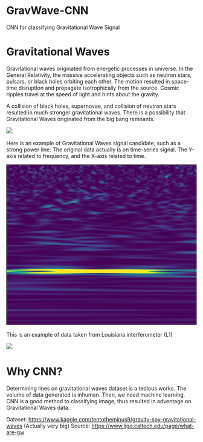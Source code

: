 # GravWave-CNN
CNN for classifying Gravitational Wave Signal 

# Gravitational Waves

Gravitational waves originated from energetic processes in universe. In the General Relativity, the massive accelerating objects such as neutron stars, pulsars, or black holes orbiting each other. The motion resulted in space-time disruption and propagate isotrophically from the source. Cosmic ripples travel at the speed of light and hints about the gravity.

A collision of black holes, supernovae, and collision of neutron stars resulted in much stronger gravitational waves. There is a possibility that Gravitational Waves originated from the big bang remnants. 

![](https://www.ligo.caltech.edu/system/media_files/binaries/266/small/162571main_GPB_circling_earth3_516.jpg?1446243770)

Here is an example of Gravitational Waves signal candidate, such as a strong power line. The original data actually is on time-series signal. The Y-axis related to frequency, and the X-axis related to time.  

![](powerline.png)

This is an example of data taken from Louisiana interferometer (L1)

![](https://www.gw-openscience.org/static/images/thumbnails/thumbs/O3_Discovery_Papers/O3_Discovery_Papers_GW190412_R1-L1-qscan.png)

# Why CNN?

Determining lines on gravitational waves dataset is a tedious works. The volume of data generated is inhuman. Then, we need machine learning. CNN is a good method to classifying image, thus resulted in adventage on Gravitational Waves data. 

Dataset: https://www.kaggle.com/tentotheminus9/gravity-spy-gravitational-waves (Actually very big)
Source: https://www.ligo.caltech.edu/page/what-are-gw
